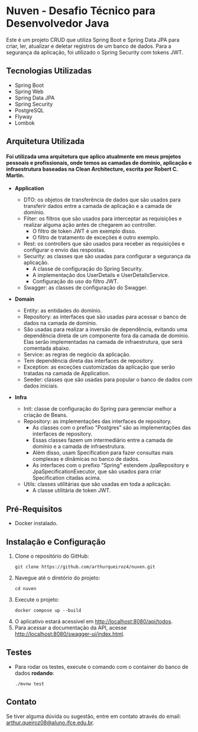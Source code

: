 # Nuven - Desafio Técnico para Desenvolvedor Java

Este é um projeto CRUD que utiliza Spring Boot e Spring Data JPA para criar, ler, atualizar e deletar registros de um banco de dados. Para a segurança da aplicação, foi utilizado o Spring Security com tokens JWT.

## Tecnologias Utilizadas

- Spring Boot
- Spring Web
- Spring Data JPA
- Spring Security
- PostgreSQL
- Flyway
- Lombok

## Arquitetura Utilizada

#### Foi utilizada uma arquitetura que aplico atualmente em meus projetos pessoais e profissionais, onde temos as camadas de domínio, aplicação e infraestrutura baseadas na Clean Architecture, escrita por Robert C. Martin.

- **Application**
  - DTO: os objetos de transferência de dados que são usados para transferir dados entre a camada de aplicação e a camada de domínio.
  - Filter: os filtros que são usados para interceptar as requisições e realizar alguma ação antes de chegarem ao controller.
    - O filtro de token JWT é um exemplo disso.
    - O filtro de tratamento de exceções é outro exemplo.
  - Rest: os controllers que são usados para receber as requisições e configurar o envio das respostas.
  - Security: as classes que são usadas para configurar a segurança da aplicação.
    - A classe de configuração do Spring Security.
    - A implementação dos UserDetails e UserDetailsService.
    - Configuração do uso do filtro JWT.
  - Swagger: as classes de configuração do Swagger.

- **Domain**
  - Entity: as entidades do domínio.
  - Repository: as interfaces que são usadas para acessar o banco de dados na camada de domínio.
  - São usadas para realizar a inversão de dependência, evitando uma dependência direta de um componente fora da camada de domínio. Elas serão implementadas na camada de infraestrutura, que será comentada abaixo.
  - Service: as regras de negócio da aplicação.
  - Tem dependência direta das interfaces de repository.
  - Exception: as exceções customizadas da aplicação que serão tratadas na camada de Application.
  - Seeder: classes que são usadas para popular o banco de dados com dados iniciais.

- **Infra**
  - Init: classe de configuração do Spring para gerenciar melhor a criação de Beans.
  - Repository: as implementações das interfaces de repository.
    - As classes com o prefixo "Postgres" são as implementações das interfaces de repository.
    - Essas classes fazem um intermediário entre a camada de domínio e a camada de infraestrutura.
    - Além disso, usam Specification para fazer consultas mais complexas e dinâmicas no banco de dados.
    - As interfaces com o prefixo "Spring" estendem JpaRepository e JpaSpecificationExecutor, que são usados para criar Specification citadas acima.
  - Utils: classes utilitárias que são usadas em toda a aplicação.
    - A classe utilitária de token JWT.

## Pré-Requisitos

- Docker instalado.

## Instalação e Configuração

1. Clone o repositório do GitHub:
    ```
    git clone https://github.com/arthurqueiroz4/nuven.git
    ```
2. Navegue até o diretório do projeto:
    ```
    cd nuven
    ```
3. Execute o projeto:
    ```
    docker compose up --build
    ```
4. O aplicativo estará acessível em [http://localhost:8080/api/todos](http://localhost:8080/api).
5. Para acessar a documentação da API, acesse [http://localhost:8080/swagger-ui/index.html](http://localhost:8080/swagger-ui/index.html).

## Testes

- Para rodar os testes, execute o comando com o container do banco de dados **rodando**:
    ```
    ./mvnw test
    ```

## Contato

Se tiver alguma dúvida ou sugestão, entre em contato através do email: arthur.queiroz08@aluno.ifce.edu.br.